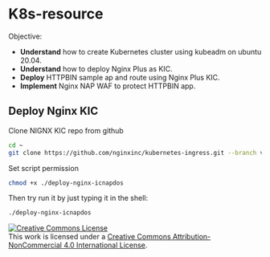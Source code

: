 # K8s-resource
Objective:
- **Understand** how to create Kubernetes cluster using kubeadm on ubuntu 20.04.
- **Understand** how to deploy Nginx Plus as KIC.
- **Deploy** HTTPBIN sample ap and route using Nginx Plus KIC.
- **Implement** Nginx NAP WAF to protect HTTPBIN app.

## Deploy Nginx KIC
Clone NIGNX KIC repo from github
```bash
cd ~
git clone https://github.com/nginxinc/kubernetes-ingress.git --branch v2.4.2
```
Set script permission
```bash
chmod +x ./deploy-nginx-icnapdos
```
Then try run it by just typing it in the shell:
```bash
./deploy-nginx-icnapdos
```
<a rel="license" href="http://creativecommons.org/licenses/by-nc/4.0/"><img alt="Creative Commons License" style="border-width:0" src="https://i.creativecommons.org/l/by-nc/4.0/88x31.png" /></a><br />This work is licensed under a <a rel="license" href="http://creativecommons.org/licenses/by-nc/4.0/">Creative Commons Attribution-NonCommercial 4.0 International License</a>.
